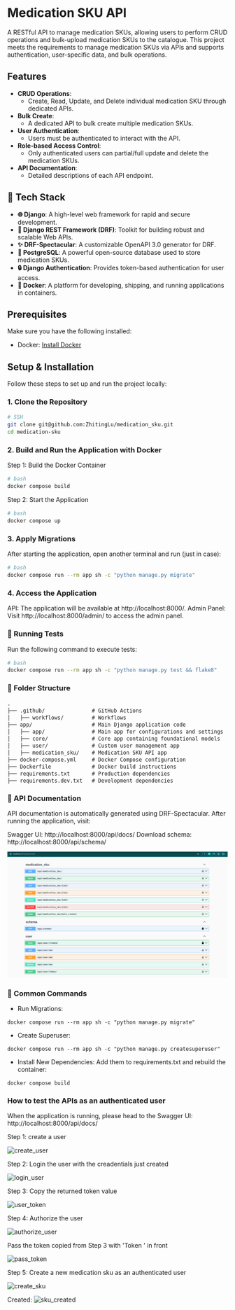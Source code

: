 # Medication SKU API

A RESTful API to manage medication SKUs, allowing users to perform CRUD operations and bulk-upload medication SKUs to the catalogue. This project meets the requirements to manage medication SKUs via APIs and supports authentication, user-specific data, and bulk operations.

## Features

- **CRUD Operations**: 
  - Create, Read, Update, and Delete individual medication SKU through dedicated APIs.
- **Bulk Create**: 
  - A dedicated API to bulk create multiple medication SKUs.
- **User Authentication**: 
  - Users must be authenticated to interact with the API.
- **Role-based Access Control**: 
  - Only authenticated users can partial/full update and delete the medication SKUs.
- **API Documentation**: 
  - Detailed descriptions of each API endpoint.

## 🚀 Tech Stack
- **🌐 Django**: A high-level web framework for rapid and secure development.
- **📖 Django REST Framework (DRF)**: Toolkit for building robust and scalable Web APIs.
- **✨ DRF-Spectacular**: A customizable OpenAPI 3.0 generator for DRF.
- **🐘 PostgreSQL**: A powerful open-source database used to store medication SKUs.
- **🔒 Django Authentication**: Provides token-based authentication for user access.
- **🐳 Docker**: A platform for developing, shipping, and running applications in containers.

## Prerequisites

Make sure you have the following installed:

- Docker: [Install Docker](https://docs.docker.com/engine/install/)

## Setup & Installation

Follow these steps to set up and run the project locally:

### 1. Clone the Repository

```bash
# SSH
git clone git@github.com:ZhitingLu/medication_sku.git
cd medication-sku
```

### 2. Build and Run the Application with Docker
Step 1: Build the Docker Container

```bash
# bash
docker compose build
```

Step 2: Start the Application

```bash
# bash
docker compose up
```

### 3. Apply Migrations
After starting the application, open another terminal and run (just in case):

```bash
# bash
docker compose run --rm app sh -c "python manage.py migrate"
```

### 4. Access the Application
API: The application will be available at http://localhost:8000/.
Admin Panel: Visit http://localhost:8000/admin/ to access the admin panel.

### 🧪 Running Tests
Run the following command to execute tests:

```bash
# bash
docker compose run --rm app sh -c "python manage.py test && flake8"
```

### 📂 Folder Structure
```
.
├── .github/               # GitHub Actions
│   ├── workflows/         # Workflows
├── app/                   # Main Django application code
│   ├── app/               # Main app for configurations and settings
│   ├── core/              # Core app containing foundational models
│   ├── user/              # Custom user management app
│   ├── medication_sku/    # Medication SKU API app
├── docker-compose.yml     # Docker Compose configuration
├── Dockerfile             # Docker build instructions
├── requirements.txt       # Production dependencies
├── requirements.dev.txt   # Development dependencies
```

### 📖 API Documentation
API documentation is automatically generated using DRF-Spectacular. After running the application, visit:

Swagger UI: http://localhost:8000/api/docs/
Download schema: http://localhost:8000/api/schema/

![img.png](img.png)

### 🔧 Common Commands
- Run Migrations: 
```
docker compose run --rm app sh -c "python manage.py migrate"
```
- Create Superuser: 
```
docker compose run --rm app sh -c "python manage.py createsuperuser"
```
- Install New Dependencies: Add them to requirements.txt and rebuild the container:
```
docker compose build
```

### How to test the APIs as an authenticated user
When the application is running, please head to the Swagger UI: http://localhost:8000/api/docs/

Step 1: create a user

![create_user](https://github.com/user-attachments/assets/a79dc5fc-c495-4f2a-a1e4-e0fbe981f4e7)

Step 2: Login the user with the creadentials just created

![login_user](https://github.com/user-attachments/assets/9fe77f6d-e43c-4d9f-917e-4de5ac83ec66)

Step 3: Copy the returned token value

![user_token](https://github.com/user-attachments/assets/e3e53b7e-6990-4370-8513-50bdc97b432d)


Step 4: Authorize the user

![authorize_user](https://github.com/user-attachments/assets/3fa1bc6e-e5dd-41a2-b954-ba595db8231f)


Pass the token copied from Step 3 with 'Token ' in front

![pass_token](https://github.com/user-attachments/assets/ca083b05-5a69-4f3c-9200-a643c2756495)


Step 5: Create a new medication sku as an authenticated user

![create_sku](https://github.com/user-attachments/assets/c6a48d7d-66be-4705-ba7e-37cbfb350262)


Created:
![sku_created](https://github.com/user-attachments/assets/a832b464-e766-40ac-8b76-e0a6a465a5e2)







